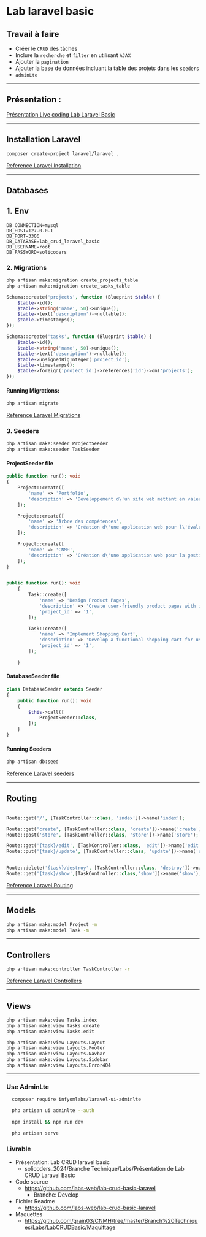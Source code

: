 # Lab laravel basic

## Travail à faire

- Créer le `CRUD` des tâches
- Inclure la `recherche` et `filter` en utilisant `AJAX`
- Ajouter la `pagination`
- Ajouter la base de données incluant la table des projets dans les `seeders`
- `adminLte`

___
## Présentation :
[Présentation Live coding Lab Laravel Basic](https://docs.google.com/presentation/d/176TlPBFBSugG85ieaXXGPzOTf3MoXjWpkF5mYHJykJQ/edit?usp=sharing)
___
## Installation Laravel 

```bash
composer create-project laravel/laravel .
```

[Reference Laravel Installation](https://laravel.com/docs/10.x)
___

## Databases
## 1. Env
```
DB_CONNECTION=mysql
DB_HOST=127.0.0.1
DB_PORT=3306
DB_DATABASE=lab_crud_laravel_basic
DB_USERNAME=root
DB_PASSWORD=solicoders
```

### 2. Migrations

```bash
php artisan make:migration create_projects_table
php artisan make:migration create_tasks_table
```

```php
Schema::create('projects', function (Blueprint $table) {
    $table->id();
    $table->string('name', 50)->unique();
    $table->text('description')->nullable();
    $table->timestamps();
});
```

```php
Schema::create('tasks', function (Blueprint $table) {
    $table->id();
    $table->string('name', 50)->unique();
    $table->text('description')->nullable();
    $table->unsignedBigInteger('project_id');
    $table->timestamps();
    $table->foreign('project_id')->references('id')->on('projects');
});
```
#### Running Migrations:
```bash
php artisan migrate
```
[Reference Laravel Migrations](https://laravel.com/docs/10.x/migrations#main-content)


### 3. Seeders

```bash
php artisan make:seeder ProjectSeeder
php artisan make:seeder TaskSeeder
```

#### ProjectSeeder file
```php
public function run(): void
{
    Project::create([
        'name' => 'Portfolio',
        'description' => 'Développement d\'un site web mettant en valeur nos compétences.',
    ]);

    Project::create([
        'name' => 'Arbre des compétences',
        'description' => 'Création d\'une application web pour l\'évaluation des compétences.',
    ]);

    Project::create([
        'name' => 'CNMH',
        'description' => 'Création d\'une application web pour la gestion des patients de centre CNMH.',
    ]);
}
```
```php

public function run(): void
    {
        Task::create([
            'name' => 'Design Product Pages',
            'description' => 'Create user-friendly product pages with images and descriptions',
            'project_id' => '1',
        ]);

        Task::create([
            'name' => 'Implement Shopping Cart',
            'description' => 'Develop a functional shopping cart for users to add and manage items',
            'project_id' => '1',
        ]);

    }

```

#### DatabaseSeeder file
```php
class DatabaseSeeder extends Seeder
{
    public function run(): void
    {
        $this->call([
            ProjectSeeder::class,
        ]);
    }
}
```
#### Running Seeders
```bash
php artisan db:seed

```
[Reference Laravel seeders](https://laravel.com/docs/10.x/seeding#writing-seeders)

___

## Routing

```php

Route::get('/', [TaskController::class, 'index'])->name('index');

Route::get('create', [TaskController::class, 'create'])->name('create');
Route::post('store', [TaskController::class, 'store'])->name('store');

Route::get('{task}/edit', [TaskController::class, 'edit'])->name('edit');
Route::put('{task}/update', [TaskController::class, 'update'])->name('update');


Route::delete('{task}/destroy', [TaskController::class, 'destroy'])->name('destroy');
Route::get('{task}/show',[TaskController::class,'show'])->name('show');

```

[Reference Laravel Routing](https://laravel.com/docs/10.x/routing#main-content)

___
## Models

```bash
php artisan make:model Project -m
php artisan make:model Task -m
```
___



## Controllers
```bash
php artisan make:controller TaskController -r

```
[Reference Laravel Controllers](https://laravel.com/docs/10.x/controllers#main-content)
___

## Views

```bash
php artisan make:view Tasks.index
php artisan make:view Tasks.create
php artisan make:view Tasks.edit

php artisan make:view Layouts.Layout
php artisan make:view Layouts.Footer
php artisan make:view Layouts.Navbar
php artisan make:view Layouts.Sidebar
php artisan make:view Layouts.Error404

```
___


### Use AdminLte

```bash
  composer require infyomlabs/laravel-ui-adminlte

  php artisan ui adminlte --auth
  
  npm install && npm run dev
```

```bash 
  php artisan serve
```
 
### Livrable
- Présentation: Lab CRUD laravel basic
  - solicoders_2024/Branche Technique/Labs/Présentation de Lab CRUD Laravel Basic
- Code source
  - https://github.com/labs-web/lab-crud-basic-laravel
    - Branche: Develop
- Fichier Readme
  - https://github.com/labs-web/lab-crud-basic-laravel
- Maquettes
  - https://github.com/grain03/CNMH/tree/master/Branch%20Techniques/Labs/LabCRUDBasic/Maquittage
